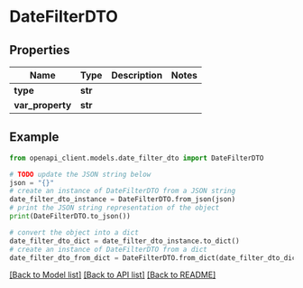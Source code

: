 # DateFilterDTO


## Properties

Name | Type | Description | Notes
------------ | ------------- | ------------- | -------------
**type** | **str** |  | 
**var_property** | **str** |  | 

## Example

```python
from openapi_client.models.date_filter_dto import DateFilterDTO

# TODO update the JSON string below
json = "{}"
# create an instance of DateFilterDTO from a JSON string
date_filter_dto_instance = DateFilterDTO.from_json(json)
# print the JSON string representation of the object
print(DateFilterDTO.to_json())

# convert the object into a dict
date_filter_dto_dict = date_filter_dto_instance.to_dict()
# create an instance of DateFilterDTO from a dict
date_filter_dto_from_dict = DateFilterDTO.from_dict(date_filter_dto_dict)
```
[[Back to Model list]](../README.md#documentation-for-models) [[Back to API list]](../README.md#documentation-for-api-endpoints) [[Back to README]](../README.md)


